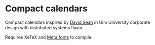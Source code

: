 # Compact calendars

Compact calendars inspired by [David Seah](http://davidseah.com/blog/node/compact-calendar/) in Ulm University corporate design with distributed systems flavor.

Requires XeTeX and [Meta fonts](http://www.fontshop.com/fonts/downloads/fontfont/ff_meta_ot_collection/ot_ps) to compile.